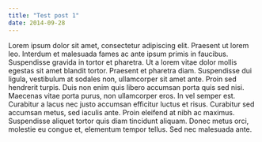 ```yaml
---
title: "Test post 1"
date: 2014-09-28
---
```

Lorem ipsum dolor sit amet, consectetur adipiscing elit. Praesent ut lorem leo. Interdum et malesuada fames ac ante ipsum primis in faucibus. Suspendisse gravida in tortor et pharetra. Ut a lorem vitae dolor mollis egestas sit amet blandit tortor. Praesent et pharetra diam. Suspendisse dui ligula, vestibulum at sodales non, ullamcorper sit amet ante. Proin sed hendrerit turpis. Duis non enim quis libero accumsan porta quis sed nisi. Maecenas vitae porta purus, non ullamcorper eros. In vel semper est. Curabitur a lacus nec justo accumsan efficitur luctus et risus. Curabitur sed accumsan metus, sed iaculis ante. Proin eleifend at nibh ac maximus. Suspendisse aliquet tortor quis diam tincidunt aliquam. Donec metus orci, molestie eu congue et, elementum tempor tellus. Sed nec malesuada ante.
